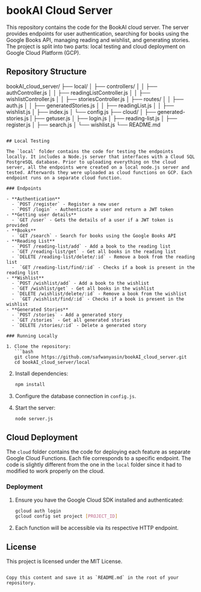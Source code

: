 # bookAI Cloud Server

This repository contains the code for the BookAI cloud server. The server provides endpoints for user authentication, searching for books using the Google Books API, managing reading and wishlist, and generating stories. The project is split into two parts: local testing and cloud deployment on Google Cloud Platform (GCP).

## Repository Structure

bookAI_cloud_server/
├── local/
│   ├── controllers/
│   │   ├── authController.js
│   │   ├── readingListController.js
│   │   ├── wishlistController.js
│   │   ├── storiesController.js
│   ├── routes/
│   │   ├── auth.js
│   │   ├── generatedStories.js
│   │   ├── readingList.js
│   │   ├── wishlist.js
│   ├── index.js
│   └── config.js
├── cloud/
│   ├── generated-stories.js
|   ├── getuser.js
│   ├── login.js
│   ├── reading-list.js
│   ├── register.js
│   ├── search.js
│   └── wishlist.js
└── README.md
```

## Local Testing

The `local` folder contains the code for testing the endpoints locally. It includes a Node.js server that interfaces with a Cloud SQL PostgreSQL database. Prior to uploading everything on the cloud server, all the endpoints were created on a local node.js server and tested. Afterwards they were uploaded as cloud functions on GCP. Each endpoint runs on a separate cloud function.

### Endpoints

- **Authentication**
  - `POST /register` - Register a new user
  - `POST /login` - Authenticate a user and return a JWT token
- **Getting user details**
  - `GET /user` - Gets the details of a user if a JWT token is provided
- **Books**
  - `GET /search` - Search for books using the Google Books API
- **Reading List**
  - `POST /reading-list/add` - Add a book to the reading list
  - `GET /reading-list/get` - Get all books in the reading list
  - `DELETE /reading-list/delete/:id` - Remove a book from the reading list
  -  `GET /reading-list/find/:id` - Checks if a book is present in the reading list
- **Wishlist**
  - `POST /wishlist/add` - Add a book to the wishlist
  - `GET /wishlist/get` - Get all books in the wishlist
  - `DELETE /wishlist/delete/:id` - Remove a book from the wishlist
  -  `GET /wishlist/find/:id` - Checks if a book is present in the wishlist
- **Generated Stories**
  - `POST /stories` - Add a generated story
  - `GET /stories` - Get all generated stories
  - `DELETE /stories/:id` - Delete a generated story

### Running Locally

1. Clone the repository:
   ```bash
   git clone https://github.com/safwanyasin/bookAI_cloud_server.git
   cd bookAI_cloud_server/local
   ```

2. Install dependencies:
   ```bash
   npm install
   ```

3. Configure the database connection in `config.js`.

4. Start the server:
   ```bash
   node server.js
   ```

## Cloud Deployment

The `cloud` folder contains the code for deploying each feature as separate Google Cloud Functions. Each file corresponds to a specific endpoint. The code is slightly different from the one in the `local` folder since it had to modified to work properly on the cloud.

### Deployment

1. Ensure you have the Google Cloud SDK installed and authenticated:
   ```bash
   gcloud auth login
   gcloud config set project [PROJECT_ID]
   ```
2. Each function will be accessible via its respective HTTP endpoint.



## License

This project is licensed under the MIT License.
```

Copy this content and save it as `README.md` in the root of your repository.
